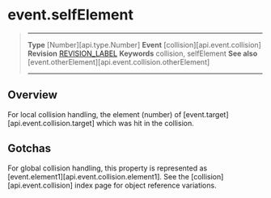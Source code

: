 
# event.selfElement

> --------------------- ------------------------------------------------------------------------------------------
> __Type__              [Number][api.type.Number]
> __Event__             [collision][api.event.collision]
> __Revision__          [REVISION_LABEL](REVISION_URL)
> __Keywords__          collision, selfElement
> __See also__			[event.otherElement][api.event.collision.otherElement]
> --------------------- ------------------------------------------------------------------------------------------

## Overview

For local collision handling, the element (number) of [event.target][api.event.collision.target] which was hit in the collision.


## Gotchas

For global collision handling, this property is represented as [event.element1][api.event.collision.element1]. See the [collision][api.event.collision] index page for object reference variations.